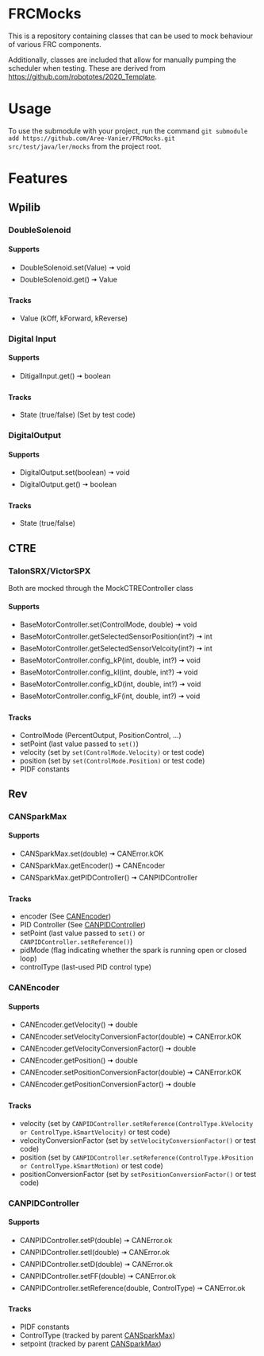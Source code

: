 # FRCMocks
This is a repository containing classes that can be used to mock behaviour of various FRC components.

Additionally, classes are included that allow for manually pumping the scheduler when testing. These are derived from https://github.com/robototes/2020_Template.

# Usage
To use the submodule with your project, run the command `git submodule add https://github.com/Aree-Vanier/FRCMocks.git src/test/java/ler/mocks` from the project root.

# Features
## Wpilib
### DoubleSolenoid
#### Supports
 - DoubleSolenoid.set(Value) 🠦 void
 - DoubleSolenoid.get() 🠦 Value
#### Tracks
 - Value (kOff, kForward, kReverse)

### Digital Input
#### Supports
 - DitigalInput.get() 🠦 boolean
#### Tracks
 - State (true/false) (Set by test code)

### DigitalOutput
#### Supports
 - DigitalOutput.set(boolean) 🠦 void
 - DigitalOutput.get() 🠦 boolean
#### Tracks
 - State (true/false)
 
## CTRE
### TalonSRX/VictorSPX
Both are mocked through the MockCTREController class
#### Supports
 - BaseMotorController.set(ControlMode, double) 🠦 void
 - BaseMotorController.getSelectedSensorPosition(int?) 🠦 int
 - BaseMotorController.getSelectedSensorVelcoity(int?) 🠦 int
 - BaseMotorController.config_kP(int, double, int?) 🠦 void
 - BaseMotorController.config_kI(int, double, int?) 🠦 void
 - BaseMotorController.config_kD(int, double, int?) 🠦 void
 - BaseMotorController.config_kF(int, double, int?) 🠦 void
#### Tracks
 - ControlMode (PercentOutput, PositionControl, ...)
 - setPoint (last value passed to `set()`)
 - velocity (set by `set(ControlMode.Velocity)` or test code)
 - position (set by `set(ControlMode.Position)` or test code)
 - PIDF constants

## Rev
### CANSparkMax
#### Supports
 - CANSparkMax.set(double) 🠦 CANError.kOK
 - CANSparkMax.getEncoder() 🠦 CANEncoder
 - CANSparkMax.getPIDController() 🠦 CANPIDController
#### Tracks
 - encoder (See [CANEncoder](#CANEncoder))
 - PID Controller (See [CANPIDController](#CANPIDController))
 - setPoint (last value passed to `set()` or `CANPIDController.setReference()`)
 - pidMode (flag indicating whether the spark is running open or closed loop)
 - controlType (last-used PID control type)
### CANEncoder
#### Supports
 - CANEncoder.getVelocity() 🠦 double
 - CANEncoder.setVelocityConversionFactor(double) 🠦 CANError.kOK
 - CANEncoder.getVelocityConversionFactor() 🠦 double
 - CANEncoder.getPosition() 🠦 double
 - CANEncoder.setPositionConversionFactor(double) 🠦 CANError.kOK
 - CANEncoder.getPositionConversionFactor() 🠦 double
#### Tracks
 - velocity (set by `CANPIDController.setReference(ControlType.kVelocity or ControlType.kSmartVelocity)` or test code)
 - velocityConversionFactor (set by `setVelocityConversionFactor()` or test code)
 - position (set by `CANPIDController.setReference(ControlType.kPosition or ControlType.kSmartMotion)` or test code)
 - positionConversionFactor (set by `setPositionConversionFactor()` or test code)
### CANPIDController
#### Supports
 - CANPIDController.setP(double) 🠦 CANError.ok
 - CANPIDController.setI(double) 🠦 CANError.ok
 - CANPIDController.setD(double) 🠦 CANError.ok
 - CANPIDController.setFF(double) 🠦 CANError.ok
 - CANPIDController.setReference(double, ControlType) 🠦 CANError.ok
#### Tracks
 - PIDF constants
 - ControlType (tracked by parent [CANSparkMax](#CANSparkMax))
 - setpoint (tracked by parent [CANSparkMax](#CANSparkMax))